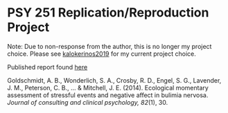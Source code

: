 PSY 251 Replication/Reproduction Project
=====

Note: Due to non-response from the author, this is no longer my project choice. Please see [kalokerinos2019](https://github.com/psych251/kalokerinos2019) for my current project choice. 

Published report found [here](http://rpubs.com/ashm/goldschmidt2014)

Goldschmidt, A. B., Wonderlich, S. A., Crosby, R. D., Engel, S. G., Lavender, J. M., Peterson, C. B., ... & Mitchell, J. E. (2014). Ecological momentary assessment of stressful events and negative affect in bulimia nervosa. _Journal of consulting and clinical psychology, 82_(1), 30.
